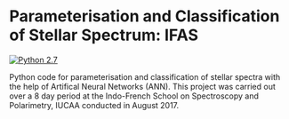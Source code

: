 # Parameterisation and Classification of Stellar Spectrum: IFAS

[![Python 2.7](https://img.shields.io/badge/python-2.7-blue.svg)](https://www.python.org/downloads/release/python-271/)

Python code for parameterisation and classification of stellar spectra with the help of Artifical Neural Networks (ANN). This project was carried out over a 8 day period at the Indo-French School on Spectroscopy and Polarimetry, IUCAA conducted in August 2017.
